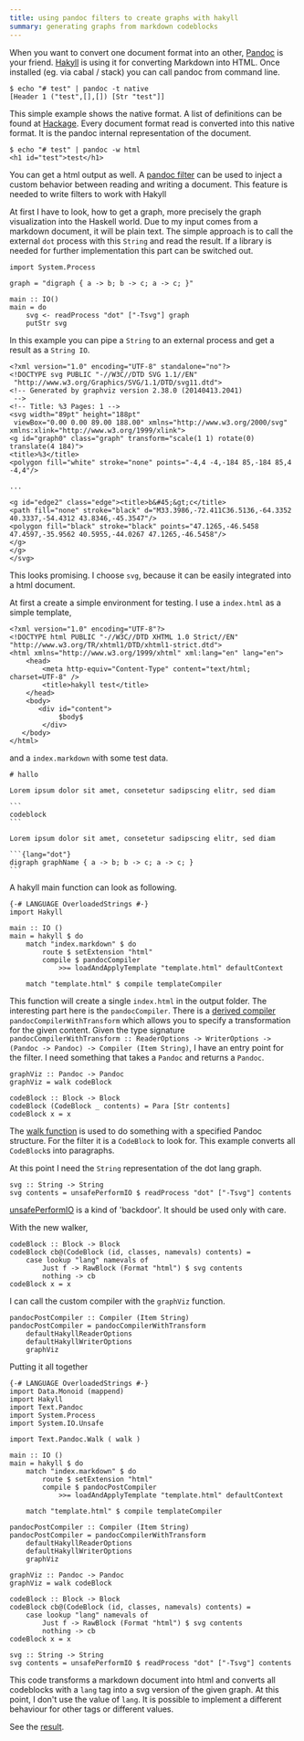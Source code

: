 ```yaml
---
title: using pandoc filters to create graphs with hakyll
summary: generating graphs from markdown codeblocks
---
```


When you want to convert one document format into an other, [Pandoc][1] is your friend. 
[Hakyll][2] is using it for converting Markdown into HTML. 
Once installed (eg. via cabal / stack) you can call pandoc from command line.

```
$ echo "# test" | pandoc -t native
[Header 1 ("test",[],[]) [Str "test"]]
```

This simple example shows the native format.
A list of definitions can be found at [Hackage][3].
Every document format read is converted into this native format. 
It is the pandoc internal representation of the document.

```
$ echo "# test" | pandoc -w html
<h1 id="test">test</h1>
```
You can get a html output as well. 
A [pandoc filter][4] can be used to inject a custom behavior between reading and writing a document. 
This feature is needed to write filters to work with Hakyll

<!--more-->

At first I have to look, how to get a graph, more precisely the graph visualization into the Haskell world.
Due to my input comes from a markdown document, it will be plain text.
The simple approach is to call the external `dot` process with this `String` and read the result.
If a library is needed for further implementation this part can be switched out.

```
import System.Process

graph = "digraph { a -> b; b -> c; a -> c; }"

main :: IO()
main = do
    svg <- readProcess "dot" ["-Tsvg"] graph
    putStr svg 
```

In this example you can pipe a `String` to an external process and get a result as a `String IO`.

```
<?xml version="1.0" encoding="UTF-8" standalone="no"?>
<!DOCTYPE svg PUBLIC "-//W3C//DTD SVG 1.1//EN"
 "http://www.w3.org/Graphics/SVG/1.1/DTD/svg11.dtd">
<!-- Generated by graphviz version 2.38.0 (20140413.2041)
 -->
<!-- Title: %3 Pages: 1 -->
<svg width="89pt" height="188pt"
 viewBox="0.00 0.00 89.00 188.00" xmlns="http://www.w3.org/2000/svg" xmlns:xlink="http://www.w3.org/1999/xlink">
<g id="graph0" class="graph" transform="scale(1 1) rotate(0) translate(4 184)">
<title>%3</title>
<polygon fill="white" stroke="none" points="-4,4 -4,-184 85,-184 85,4 -4,4"/>

...

<g id="edge2" class="edge"><title>b&#45;&gt;c</title>
<path fill="none" stroke="black" d="M33.3986,-72.411C36.5136,-64.3352 40.3337,-54.4312 43.8346,-45.3547"/>
<polygon fill="black" stroke="black" points="47.1265,-46.5458 47.4597,-35.9562 40.5955,-44.0267 47.1265,-46.5458"/>
</g>
</g>
</svg>
```

This looks promising. 
I choose `svg`, because it can be easily integrated into a html document.

At first a create a simple environment for testing. 
I use a `index.html` as a simple template,

```
<?xml version="1.0" encoding="UTF-8"?>
<!DOCTYPE html PUBLIC "-//W3C//DTD XHTML 1.0 Strict//EN"
"http://www.w3.org/TR/xhtml1/DTD/xhtml1-strict.dtd">
<html xmlns="http://www.w3.org/1999/xhtml" xml:lang="en" lang="en">
    <head>
        <meta http-equiv="Content-Type" content="text/html; charset=UTF-8" />
        <title>hakyll test</title>
    </head>
    <body>
       <div id="content">
            $body$
        </div>
   </body>
</html>
```

and a `index.markdown` with some test data.

    # hallo
    
    Lorem ipsum dolor sit amet, consetetur sadipscing elitr, sed diam
    
    ```
    codeblock
    ```
    
    Lorem ipsum dolor sit amet, consetetur sadipscing elitr, sed diam
    
    ```{lang="dot"}
    digraph graphName { a -> b; b -> c; a -> c; }
    ```

A hakyll main function can look as following.

```
{-# LANGUAGE OverloadedStrings #-}
import Hakyll

main :: IO ()
main = hakyll $ do
    match "index.markdown" $ do
        route $ setExtension "html"
        compile $ pandocCompiler 
            >>= loadAndApplyTemplate "template.html" defaultContext

    match "template.html" $ compile templateCompiler
```

This function will create a single `index.html` in the output folder.
The interesting part here is the `pandocCompiler`. 
There is a [derived compiler][5] `pandocCompilerWithTransform` which allows you to specify a transformation for the given content.
Given the type signature `pandocCompilerWithTransform :: ReaderOptions -> WriterOptions -> (Pandoc -> Pandoc) -> Compiler (Item String)`, I have an entry point for the filter.
I need something that takes a `Pandoc` and returns a `Pandoc`.

```
graphViz :: Pandoc -> Pandoc
graphViz = walk codeBlock

codeBlock :: Block -> Block
codeBlock (CodeBlock _ contents) = Para [Str contents]
codeBlock x = x
```

The [walk function][6] is used to do something with a specified Pandoc structure.
For the filter it is a `CodeBlock` to look for. 
This example converts all `CodeBlock`s into paragraphs.

At this point I need the `String` representation of the dot lang graph. 

```
svg :: String -> String
svg contents = unsafePerformIO $ readProcess "dot" ["-Tsvg"] contents
```

[unsafePerformIO][7] is a kind of 'backdoor'. 
It should be used only with care. 

With the new walker,

```
codeBlock :: Block -> Block
codeBlock cb@(CodeBlock (id, classes, namevals) contents) = 
    case lookup "lang" namevals of
        Just f -> RawBlock (Format "html") $ svg contents
        nothing -> cb
codeBlock x = x
```

I can call the custom compiler with the `graphViz` function.


```
pandocPostCompiler :: Compiler (Item String)
pandocPostCompiler = pandocCompilerWithTransform
    defaultHakyllReaderOptions
    defaultHakyllWriterOptions
    graphViz
```

Putting it all together

```
{-# LANGUAGE OverloadedStrings #-}
import Data.Monoid (mappend)
import Hakyll
import Text.Pandoc
import System.Process
import System.IO.Unsafe

import Text.Pandoc.Walk ( walk )

main :: IO ()
main = hakyll $ do
    match "index.markdown" $ do
        route $ setExtension "html"
        compile $ pandocPostCompiler 
            >>= loadAndApplyTemplate "template.html" defaultContext

    match "template.html" $ compile templateCompiler

pandocPostCompiler :: Compiler (Item String)
pandocPostCompiler = pandocCompilerWithTransform
    defaultHakyllReaderOptions
    defaultHakyllWriterOptions
    graphViz

graphViz :: Pandoc -> Pandoc
graphViz = walk codeBlock

codeBlock :: Block -> Block
codeBlock cb@(CodeBlock (id, classes, namevals) contents) = 
    case lookup "lang" namevals of
        Just f -> RawBlock (Format "html") $ svg contents
        nothing -> cb
codeBlock x = x

svg :: String -> String
svg contents = unsafePerformIO $ readProcess "dot" ["-Tsvg"] contents
```

This code transforms a markdown document into html and converts all codeblocks with a `lang` tag into a svg version of the given graph. At this point, I don't use the value of `lang`. It is possible to implement a different behaviour for other tags or different values.

See the [result](/example/pandoc/dotlang/index.html).
                    
[1]: https://jaspervdj.be/hakyll/
[2]: http://pandoc.org/
[3]: http://hackage.haskell.org/package/pandoc-types-1.17.0.5/docs/Text-Pandoc-Definition.html
[4]: http://pandoc.org/scripting.html
[5]: https://hackage.haskell.org/package/hakyll-4.9.5.1/docs/Hakyll-Web-Pandoc.html#g:2
[6]: https://hackage.haskell.org/package/pandoc-types-1.19/docs/Text-Pandoc-Walk.html
[7]: http://hackage.haskell.org/package/base-4.9.1.0/docs/System-IO-Unsafe.html#v:unsafePerformIO
